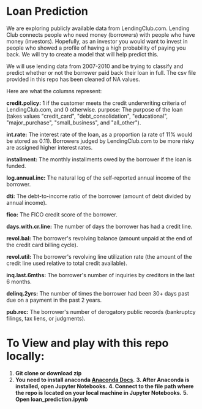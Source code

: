 # Loan Prediction 

We are exploring publicly available data from LendingClub.com. Lending Club connects people who need money (borrowers) with people who have money (investors). Hopefully, as an investor you would want to invest in people who showed a profile of having a high probability of paying you back. We will try to create a model that will help predict this.

We will use lending data from 2007-2010 and be trying to classify and predict whether or not the borrower paid back their loan in full. The csv file provided in this repo has been cleaned of NA values.

Here are what the columns represent:

**credit.policy:** 1 if the customer meets the credit underwriting criteria of LendingClub.com, and 0 otherwise.
purpose: The purpose of the loan (takes values "credit_card", "debt_consolidation", "educational", "major_purchase", "small_business", and "all_other").

**int.rate:** The interest rate of the loan, as a proportion (a rate of 11% would be stored as 0.11). Borrowers judged by LendingClub.com to be more risky are assigned higher interest rates.

**installment:** The monthly installments owed by the borrower if the loan is funded.

**log.annual.inc:** The natural log of the self-reported annual income of the borrower.

**dti:** The debt-to-income ratio of the borrower (amount of debt divided by annual income).

**fico:** The FICO credit score of the borrower.

**days.with.cr.line:** The number of days the borrower has had a credit line.

**revol.bal:** The borrower's revolving balance (amount unpaid at the end of the credit card billing cycle).

**revol.util:** The borrower's revolving line utilization rate (the amount of the credit line used relative to total credit available).

**inq.last.6mths:** The borrower's number of inquiries by creditors in the last 6 months.

**delinq.2yrs:** The number of times the borrower had been 30+ days past due on a payment in the past 2 years.

**pub.rec:** The borrower's number of derogatory public records (bankruptcy filings, tax liens, or judgments).


# To View and play with this repo locally:
1. **Git clone or download zip**
2. **You need to install anaconda [Anaconda Docs](https://docs.anaconda.com/anaconda/install/).**
**3. After Anaconda is installed, open Jupyter Notebooks.**
**4. Connect to the file path where the repo is located on your local machine in Jupyter Notebooks.**
**5. Open loan_prediction.ipynb**
